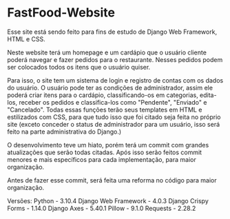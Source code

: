 # FastFood-Website
Esse site está sendo feito para fins de estudo de Django Web Framework, HTML e CSS.

Neste website terá um homepage e um cardápio que o usuário cliente poderá navegar e fazer pedidos para o restaurante. Nesses pedidos podem ser colocados todos os itens que o usuário quiser.

Para isso, o site tem um sistema de login e registro de contas com os dados do usuário. O usuário pode ter as condições de administrador, assim ele poderá criar itens para o cardápio, classificando-os em categorias, edita-los, receber os pedidos e classifica-los como "Pendente", "Enviado" e "Cancelado". Todas essas funções terão seus templates em HTML e estilizados com CSS, para que tudo isso que foi citado seja feita no próprio site (exceto conceder o status de administrador para um usuário, isso será feito na parte administrativa do Django.)

O desenvolvimento teve um hiato, porém terá um commit com grandes atualizações que serão todas citadas. Após isso serão feitos commit menores e mais específicos para cada implementação, para maior organização.

Antes de fazer esse commit, será feita uma reforma no código para maior organização.

Versões:
Python - 3.10.4
Django Web Framework - 4.0.3
Django Crispy Forms - 1.14.0
Django Axes - 5.40.1
Pillow - 9.1.0
Requests - 2.28.2
